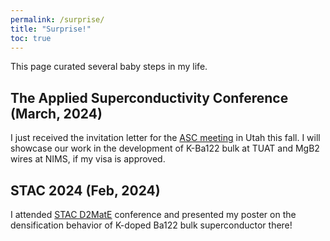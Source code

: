 ```yaml
---
permalink: /surprise/
title: "Surprise!"
toc: true
---
```


This page curated several baby steps in my life.

## The Applied Superconductivity Conference (March, 2024)

I just received the invitation letter for the [ASC meeting](https://www.appliedsuperconductivity.org/asc2024/) in Utah this fall. I will showcase our work in the development of K-Ba122 bulk at TUAT and MgB2 wires at NIMS, if my visa is approved.

## STAC 2024 (Feb, 2024)

<!--<img src="/assets/work/snappet.png" style="max-height: 300px">-->

I attended [STAC D2MatE](https://dxmt.mext.go.jp/) conference and presented my poster on the densification behavior of K-doped Ba122 bulk superconductor there!
